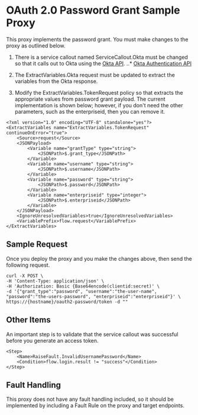 # OAuth 2.0 Password Grant Sample Proxy


This proxy implements the password grant.  You must make changes to the proxy as outlined below.


1. There is a service callout named ServiceCallout.Okta must be changed so that it calls out to Okta using the [Okta API](http://developer.okta.com/docs/api/resources/authn.html).
..* [Okta Authentication API](http://developer.okta.com/docs/api/resources/authn.html#authentication-operations)

2. The ExtractVariables.Okta request must be updated to extract the variables from the Okta response.

3. Modify the ExtractVariables.TokenRequest policy so that extracts the appropriate values from password grant payload.
The current implementation is shown below; however, if you don't need the other parameters, such as the enterpriseid, then  you can remove it.

```
<?xml version="1.0" encoding="UTF-8" standalone="yes"?>
<ExtractVariables name="ExtractVariables.TokenRequest" continueOnError="true">
    <Source>request</Source>
    <JSONPayload>
        <Variable name="grantType" type="string">
            <JSONPath>$.grant_type</JSONPath>
        </Variable>
        <Variable name="username" type="string">
            <JSONPath>$.username</JSONPath>
        </Variable>
        <Variable name="password" type="string">
            <JSONPath>$.password</JSONPath>
        </Variable>
        <Variable name="enterpriseid" type="integer">
            <JSONPath>$.enterpriseid</JSONPath>
        </Variable>
    </JSONPayload>
    <IgnoreUnresolvedVariables>true</IgnoreUnresolvedVariables>
    <VariablePrefix>flow.request</VariablePrefix>
</ExtractVariables>
```


## Sample Request
Once you deploy the proxy and you make the changes above, then send the following request.  

```
curl -X POST \
-H 'Content-Type: application/json' \
-H 'Authorization: Basic {Base64encode(clientid:secret)' \
-d '{"grant_type":"password", "username":"the-user-name", "password":"the-users-password", "enterpriseid":"enterpriseid"}' \
https://{hostname}/oauth2-password/token -d ""
```

## Other Items

An important step is to validate that the service callout was successful before you generate an access token.

```
<Step>
    <Name>RaiseFault.InvalidUsernamePassword</Name>
    <Condition>flow.login.result != "success"</Condition>
</Step>
```

## Fault Handling
This proxy does not have any fault handling included, so it should be implemented by including a Fault Rule on the
proxy and target endpoints.
